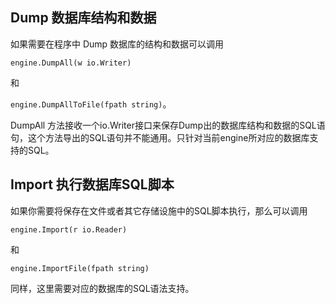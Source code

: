 ## Dump 数据库结构和数据

如果需要在程序中 Dump 数据库的结构和数据可以调用

`engine.DumpAll(w io.Writer)`

和

`engine.DumpAllToFile(fpath string)`。

DumpAll 方法接收一个io.Writer接口来保存Dump出的数据库结构和数据的SQL语句，这个方法导出的SQL语句并不能通用。只针对当前engine所对应的数据库支持的SQL。

## Import 执行数据库SQL脚本

如果你需要将保存在文件或者其它存储设施中的SQL脚本执行，那么可以调用

`engine.Import(r io.Reader)`

和

`engine.ImportFile(fpath string)`

同样，这里需要对应的数据库的SQL语法支持。
